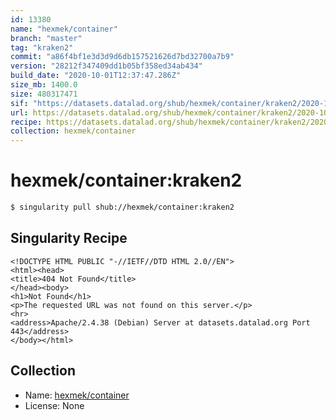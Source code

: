 ```yaml
---
id: 13380
name: "hexmek/container"
branch: "master"
tag: "kraken2"
commit: "a86f4bf1e3d3d9d6db157521626d7bd32700a7b9"
version: "28212f347409dd1b05bf358ed34ab434"
build_date: "2020-10-01T12:37:47.286Z"
size_mb: 1400.0
size: 480317471
sif: "https://datasets.datalad.org/shub/hexmek/container/kraken2/2020-10-01-a86f4bf1-28212f34/28212f347409dd1b05bf358ed34ab434.sif"
url: https://datasets.datalad.org/shub/hexmek/container/kraken2/2020-10-01-a86f4bf1-28212f34/
recipe: https://datasets.datalad.org/shub/hexmek/container/kraken2/2020-10-01-a86f4bf1-28212f34/Singularity
collection: hexmek/container
---
```


# hexmek/container:kraken2

```bash
$ singularity pull shub://hexmek/container:kraken2
```

## Singularity Recipe

```singularity
<!DOCTYPE HTML PUBLIC "-//IETF//DTD HTML 2.0//EN">
<html><head>
<title>404 Not Found</title>
</head><body>
<h1>Not Found</h1>
<p>The requested URL was not found on this server.</p>
<hr>
<address>Apache/2.4.38 (Debian) Server at datasets.datalad.org Port 443</address>
</body></html>
```

## Collection

 - Name: [hexmek/container](https://github.com/hexmek/container)
 - License: None

